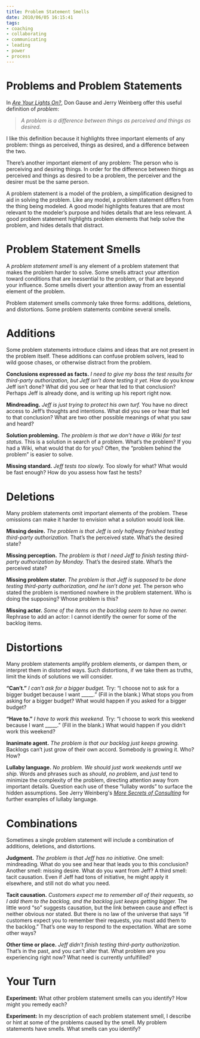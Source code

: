 ```yaml
--- 
title: Problem Statement Smells
date: 2010/06/05 16:15:41
tags: 
- coaching
- collaborating
- communicating
- leading
- power
- process
---
```


# Problems and Problem Statements

In _<a href="http://www.amazon.com/exec/obidos/ASIN/0932633161/dalehemery-20">Are Your Lights On?</a>_, Don Gause and Jerry Weinberg offer this useful definition of _problem_:

> _A problem is a difference between things as perceived and things as desired._

I like this definition because it highlights three important elements of any problem: things as perceived, things as desired, and a difference between the two.

There’s another important element of any problem:  The person who is perceiving and desiring things.  In order for the difference between things as perceived and things as desired to be a problem, the perceiver and the desirer must be the same person.

A problem statement is a model of the problem, a simplification designed to aid in solving the problem. Like any model, a problem statement differs from the thing being modeled. A good model highlights features that are most relevant to the modeler’s purpose and hides details that are less relevant. A good problem statement highlights problem elements that help solve the problem, and hides details that distract.

# Problem Statement Smells

A _problem statement smell_ is any element of a problem statement that makes the problem harder to solve. Some smells attract your attention toward conditions that are inessential to the problem, or that are beyond your influence. Some smells divert your attention away from an essential element of the problem.

Problem statement smells commonly take three forms: additions, deletions, and distortions. Some problem statements combine several smells.

# Additions

Some problem statements introduce claims and ideas that are not present in the problem itself. These additions can confuse problem solvers, lead to wild goose chases, or otherwise distract from the problem.

**Conclusions expressed as facts.** _I need to give my boss the test results for third-party authorization, but Jeff isn’t done testing it yet._ How do you know Jeff isn’t done? What did you see or hear that led to that conclusion? Perhaps Jeff is already done, and is writing up his report right now.

**Mindreading.** _Jeff is just trying to protect his own turf._ You have no direct access to Jeff’s thoughts and intentions. What did you see or hear that led to that conclusion? What are two other possible meanings of what you saw and heard?

**Solution probleming.** _The problem is that we don’t have a Wiki for test status._ This is a solution in search of a problem. What’s the problem? If you had a Wiki, what would that do for you? Often, the “problem behind the problem” is easier to solve.

**Missing standard.** _Jeff tests too slowly._ Too slowly for what? What would be fast enough? How do you assess how fast he tests?

# Deletions

Many problem statements omit important elements of the problem. These omissions can make it harder to envision what a solution would look like.

**Missing desire.** _The problem is that Jeff is only halfway finished testing third-party authorization._ That’s the perceived state. What’s the desired state?

**Missing perception.** _The problem is that I need Jeff to finish testing third-party authorization by Monday._ That’s the desired state. What’s the perceived state?

**Missing problem stater.** _The problem is that Jeff is supposed to be done testing third-party authorization, and he isn’t done yet._ The person who stated the problem is mentioned nowhere in the problem statement. Who is doing the supposing? Whose problem is this?

**Missing actor.** _Some of the items on the backlog seem to have no owner._ Rephrase to add an actor: I cannot identify the owner for some of the backlog items.

# Distortions

Many problem statements amplify problem elements, or dampen them, or interpret them in distorted ways. Such distortions, if we take them as truths, limit the kinds of solutions we will consider.

**“Can’t.”** _I can’t ask for a bigger budget._ Try: “I choose not to ask for a bigger budget because I want _____.” (Fill in the blank.) What stops you from asking for a bigger budget? What would happen if you asked for a bigger budget?

**“Have to.”** _I have to work this weekend._ Try: “I choose to work this weekend because I want _____.” (Fill in the blank.) What would happen if you didn’t work this weekend?

**Inanimate agent.** _The problem is that our backlog just keeps growing._ Backlogs can’t just grow of their own accord. Somebody is growing it. Who? How?

**Lullaby language.** _No problem. We should just work weekends until we ship._ Words and phrases such as _should_, _no problem_, and _just_ tend to minimize the complexity of the problem, directing attention away from important details. Question each use of these “lullaby words” to surface the hidden assumptions. See Jerry Weinberg's _<a href="http://www.amazon.com/exec/obidos/ASIN/0932633528/dalehemery-20">More Secrets of Consulting</a>_ for further examples of lullaby language.

# Combinations

Sometimes a single problem statement will include a combination of additions, deletions, and distortions.

**Judgment.** _The problem is that Jeff has no initiative._ One smell: mindreading. What do you see and hear that leads you to this conclusion? Another smell: missing desire. What do you want from Jeff? A third smell: tacit causation. Even if Jeff had tons of initiative, he might apply it elsewhere, and still not do what you need.

**Tacit causation.** _Customers expect me to remember all of their requests, so I add them to the backlog, and the backlog just keeps getting bigger._ The little word “so” suggests causation, but the link between cause and effect is neither obvious nor stated. But there is no law of the universe that says “if customers expect you to remember their requests, you must add them to the backlog.” That’s one way to respond to the expectation. What are some other ways?

**Other time or place.** _Jeff didn’t finish testing third-party authorization._ That’s in the past, and you can’t alter that. What problem are you experiencing right now? What need is currently unfulfilled?

# Your Turn

**Experiment:** What other problem statement smells can you identify? How might you remedy each?

**Experiment:** In my description of each problem statement smell, I describe or hint at some of the problems caused by the smell. My problem statements have smells. What smells can you identify?
